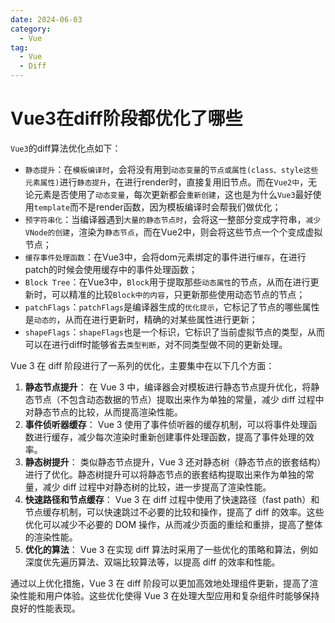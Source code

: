 ```yaml
---
date: 2024-06-03
category:
  - Vue
tag:
  - Vue
  - Diff
---
```


# **Vue3在diff阶段都优化了哪些**

`Vue3`的diff算法优化点如下：

- `静态提升`：在`模板编译时`，会将没有用到`动态变量`的`节点或属性(class、style这些元素属性)`进行`静态提升`，在进行render时，直接复用旧节点。而在`Vue2中`，无论元素是否使用了`动态变量`，每次更新都会`重新创建`，这也是为什么`Vue3`最好使用`template`而不是render函数，因为模板编译时会帮我们做优化；
- `预字符串化`：当编译器遇到`大量的静态节点时`，会将这一整部分变成字符串，`减少VNode的创建`，渲染为`静态节点`，而在Vue2中，则会将这些节点一个个变成虚拟节点；
- `缓存事件处理函数`：在Vue3中，会将dom元素绑定的事件进行`缓存`，在进行patch的时候会使用缓存中的事件处理函数；
- `Block Tree`：在Vue3中，`Block`用于提取那些`动态属性`的节点，从而在进行更新时，可以精准的比较`Block中的内容`，只更新那些使用动态节点的节点；
- `patchFlags`：`patchFlags`是编译器生成的`优化提示`，它标记了节点的哪些属性是`动态的`，从而在进行更新时，精确的对某些属性进行更新；
- `shapeFlags`：`shapeFlags`也是一个标识，它标识了当前虚拟节点的类型，从而可以在进行diff时能够省去`类型判断`，对不同类型做不同的更新处理。

Vue 3 在 diff 阶段进行了一系列的优化，主要集中在以下几个方面：

1. **静态节点提升**：
   在 Vue 3 中，编译器会对模板进行静态节点提升优化，将静态节点（不包含动态数据的节点）提取出来作为单独的常量，减少 diff 过程中对静态节点的比较，从而提高渲染性能。
2. **事件侦听器缓存**：
   Vue 3 使用了事件侦听器的缓存机制，可以将事件处理函数进行缓存，减少每次渲染时重新创建事件处理函数，提高了事件处理的效率。
3. **静态树提升**：
   类似静态节点提升，Vue 3 还对静态树（静态节点的嵌套结构）进行了优化。静态树提升可以将静态节点的嵌套结构提取出来作为单独的常量，减少 diff 过程中对静态树的比较，进一步提高了渲染性能。
4. **快速路径和节点缓存**：
   Vue 3 在 diff 过程中使用了快速路径（fast path）和节点缓存机制，可以快速跳过不必要的比较和操作，提高了 diff 的效率。这些优化可以减少不必要的 DOM 操作，从而减少页面的重绘和重排，提高了整体的渲染性能。
5. **优化的算法**：
   Vue 3 在实现 diff 算法时采用了一些优化的策略和算法，例如深度优先遍历算法、双端比较算法等，以提高 diff 的效率和性能。

通过以上优化措施，Vue 3 在 diff 阶段可以更加高效地处理组件更新，提高了渲染性能和用户体验。这些优化使得 Vue 3 在处理大型应用和复杂组件时能够保持良好的性能表现。
